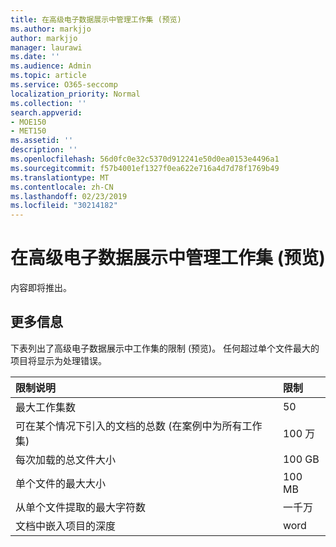 ```yaml
---
title: 在高级电子数据展示中管理工作集 (预览)
ms.author: markjjo
author: markjjo
manager: laurawi
ms.date: ''
ms.audience: Admin
ms.topic: article
ms.service: O365-seccomp
localization_priority: Normal
ms.collection: ''
search.appverid:
- MOE150
- MET150
ms.assetid: ''
description: ''
ms.openlocfilehash: 56d0fc0e32c5370d912241e50d0ea0153e4496a1
ms.sourcegitcommit: f57b4001ef1327f0ea622e716a4d7d78f1769b49
ms.translationtype: MT
ms.contentlocale: zh-CN
ms.lasthandoff: 02/23/2019
ms.locfileid: "30214182"
---
```

# <a name="manage-working-sets-in-advanced-ediscovery-preview"></a>在高级电子数据展示中管理工作集 (预览)  

内容即将推出。

## <a name="more-information"></a>更多信息

下表列出了高级电子数据展示中工作集的限制 (预览)。 任何超过单个文件最大的项目将显示为处理错误。
    
  |**限制说明**|**限制**|
  |:-----|:-----|
  |最大工作集数  <br/> |50  <br/> |
  |可在某个情况下引入的文档的总数 (在案例中为所有工作集)  <br/> |100 万  <br/> |
  |每次加载的总文件大小  <br/> |100 GB  <br/> |
  |单个文件的最大大小   <br/> |100 MB  <br/> |
  |从单个文件提取的最大字符数  <br/> |一千万  <br/> |
  |文档中嵌入项目的深度  <br/> |word  <br/> |
  

